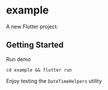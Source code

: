 # example

A new Flutter project.

## Getting Started

Run demo

```
cd example && flutter run
```

Enjoy testing the `DateTimeHelpers` utility
